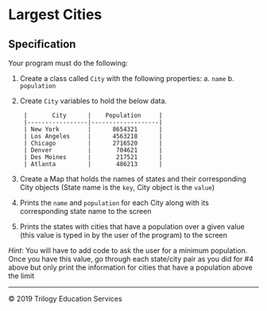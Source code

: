 # Largest Cities

## Specification

Your program must do the following:

1. Create a class called `City` with the following properties:
    a. `name`
    b. `population`
1. Create `City` variables to hold the below data.

        |       City      |    Population     |
        |-----------------|-------------------|
        | New York        |      8654321      |
        | Los Angeles     |      4563218      |
        | Chicago         |      2716520      |
        | Denver          |       704621      |
        | Des Moines      |       217521      |
        | Atlanta         |       486213      |

1. Create a Map that holds the names of states and their corresponding City objects (State name is the `key`, 
City object is the `value`)
1. Prints the `name` and `population` for each City along with its corresponding state name to the screen
1. Prints the states with cities that have a population over a given value (this value is typed in by the user 
of the program) to the screen 

_Hint_: You will have to add code to ask the user for a minimum population. Once you have this value, go through each 
state/city pair as you did for #4 above but only print the information for cities that have a population above the limit



---
© 2019 Trilogy Education Services